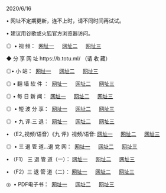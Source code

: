 <p>2020/6/16
<p>• 网址不定期更新，连不上时，请不同时间再试试。
<p>• 建议用谷歌或火狐官方浏览器访问。
<p>◎  • 视 频： 
<a href="http://hjd.csso.cam/" target="_blank">网址一</a> 　 
<a href="http://hug.csso.cam/" target="_blank">网址二</a> 　 
<a href="http://hqs.csso.cam/b.html" target="_blank">网址三</a>

<p>◆ 分 享 网 址  https://b.totu.ml/   （请 收 藏） </p>

<p>◎•  小 站：  
<a href="http://hjd.csso.cam/f.html" target="_blank">网址一</a> 　 
<a href="http://hug.csso.cam/h.html" target="_blank">网址二</a> 　 
<a href="http://hqs.csso.cam/k/" target="_blank">网址三</a></p><p>

<p>◎  • 翻 墙 软 件 ：  
<a href="http://hjd.csso.cam/ff/" target="_blank">网址一</a> 　 
<a href="http://hug.csso.cam/s/read/a1_nd.html" target="_blank">网址二</a> 　 
<a href="http://hqs.csso.cam/ff/index.html" target="_blank">网址三</a></p>
<p>◎  • 每 日 新 闻：  
<a href="http://hjd.csso.cam/day/" target="_blank">网址一</a> 　 
<a href="http://hug.csso.cam/day/" target="_blank">网址二</a> 　 
<a href="http://hqs.csso.cam/day/index.html" target="_blank">网址三</a></p>
<p>◎   • 短 波 分 享：  
<a href="http://hjd.csso.cam/h/" target="_blank">网址一</a> 　 
<a href="http://hqs.csso.cam/h/" target="_blank">网址二</a> 　 
<a href="http://hug.csso.cam/h/index.html" target="_blank">网址三</a></p>
<p>◎   • 九 评.三 退：  
<a href="http://hjd.csso.cam/t/" target="_blank">网址一</a> 　 
<a href="http://hqs.csso.cam/v2/index.html" target="_blank">网址二</a> 　 
<a href="http://hug.csso.cam/tt/index.html" target="_blank">网址三</a> 　</p>
<p>  • （E2_视频/语音）《九 评》视频/语音: 
<a href="http://hjd.csso.cam/7738.html" target="_blank">网址一</a> 　 
<a href="http://hqs.csso.cam/7614.html" target="_blank">网址二</a> 　 
<a href="http://hug.csso.cam/7633.html" target="_blank">网址三</a></p>
<p>◎   • 三 退 管 道...退 党 网：  
<a href="http://hjd.csso.cam/go/td1.html" target="_blank">网址一</a> 　 
<a href="http://hqs.csso.cam/go/td2.html" target="_blank">网址二</a> 　 
<a href="http://hug.csso.cam/go/td3.html" target="_blank">网址三</a></p>
<p>  • （F1） 三 退 管 道（一）： 
<a href="http://hjd.csso.cam/dd/" target="_blank">网址一</a> 　 
<a href="http://hqs.csso.cam/s/read/a1_tdx.html" target="_blank">网址二</a> 　 
<a href="http://hug.csso.cam/dd/" target="_blank">网址三</a></p>
<p>  • （F2）三 退 管 道（二）： 
<a href="http://hqs.csso.cam/d/" target="_blank">网址一</a> 　 
<a href="http://hjd.csso.cam/d/index.html" target="_blank">网址二</a> 　 
<a href="http://hug.csso.cam/d/" target="_blank">网址三</a></p>
<p>◎   • PDF电子书：  
<a href="http://hjd.csso.cam/p/" target="_blank">网址一</a> 　 
<a href="http://hug.csso.cam/p/index.html" target="_blank">网址二</a> 　 
<a href="http://hqs.csso.cam/p/" target="_blank">网址三</a></p>
